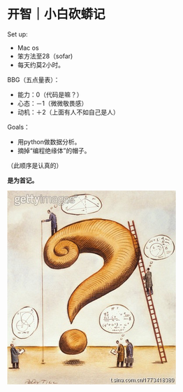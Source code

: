 # 开智｜小白砍蟒记
Set up:
 - Mac os
 - 笨方法至28（sofar)
 - 每天约莫2小时。
 
BBG（五点量表）：
- 能力：0（代码是嘛？）
- 心态：－1（微微敬畏感）
- 动机：＋2（上面有人不如自己是人）

Goals：
- 用python做数据分析。
- 摘掉“编程绝缘体”的帽子。

 （此顺序是认真的）
 

**是为首记。**


![](IMG_1558.JPG)